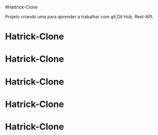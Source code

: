 #Hattrick-Clone

Projeto criando uma para aprender a trabalhar com git,Git Hub, Rest-API.

# Hatrick-Clone
# Hatrick-Clone
# Hatrick-Clone
# Hatrick-Clone
# Hatrick-Clone
